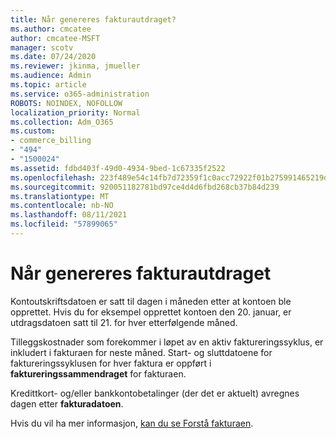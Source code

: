 ```yaml
---
title: Når genereres fakturautdraget?
ms.author: cmcatee
author: cmcatee-MSFT
manager: scotv
ms.date: 07/24/2020
ms.reviewer: jkinma, jmueller
ms.audience: Admin
ms.topic: article
ms.service: o365-administration
ROBOTS: NOINDEX, NOFOLLOW
localization_priority: Normal
ms.collection: Adm_O365
ms.custom:
- commerce_billing
- "494"
- "1500024"
ms.assetid: fdbd403f-49d0-4934-9bed-1c67335f2522
ms.openlocfilehash: 223f489e54c14fb7d72359f1c0acc72922f01b275991465219d52f592267d4ed
ms.sourcegitcommit: 920051182781bd97ce4d4d6fbd268cb37b84d239
ms.translationtype: MT
ms.contentlocale: nb-NO
ms.lasthandoff: 08/11/2021
ms.locfileid: "57899065"
---
```

# <a name="when-is-the-billing-statement-generated"></a>Når genereres fakturautdraget

Kontoutskriftsdatoen er satt til dagen i måneden etter at kontoen ble opprettet. Hvis du for eksempel opprettet kontoen den 20. januar, er utdragsdatoen satt til 21. for hver etterfølgende måned.

Tilleggskostnader som forekommer i løpet av en aktiv faktureringssyklus, er inkludert i fakturaen for neste måned. Start- og sluttdatoene for faktureringssyklusen for hver faktura er oppført i **faktureringssammendraget** for fakturaen.

Kredittkort- og/eller bankkontobetalinger (der det er aktuelt) avregnes dagen etter **fakturadatoen**.
  
Hvis du vil ha mer informasjon, [kan du se Forstå fakturaen](https://docs.microsoft.com/microsoft-365/commerce/billing-and-payments/understand-your-invoice2).